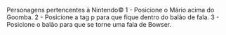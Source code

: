 
Personagens pertencentes à Nintendo©
1 - Posicione o Mário acima do Goomba.
2 - Posicione a tag p para que fique dentro do balão de fala.
3 - Posicione o balão para que se torne uma fala de Bowser.
